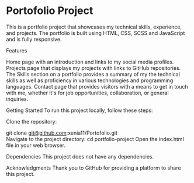 # Portofolio Project

This is a portfolio project that showcases my technical skills, experience, and projects. The portfolio is built using HTML, CSS, SCSS and JavaScript and is fully responsive.

Features

Home page with an introduction and links to my social media profiles.
Projects page that displays my projects with links to GitHub repositories.
The Skills section on a portfolio provides a summary of my the technical skills as well as proficiency in various technologies and programming languages.
Contact page that provides visitors with a means to get in touch with me, whether it's for job opportunities, collaboration, or general inquiries.

Getting Started
To run this project locally, follow these steps:

Clone the repository:

git clone git@github.com:xenia11/Portofolio.git  
Navigate to the project directory:
cd portfolio-project
Open the index.html file in your web browser.

Dependencies
This project does not have any dependencies.

Acknowledgments
Thank you to GitHub for providing a platform to share this project.
